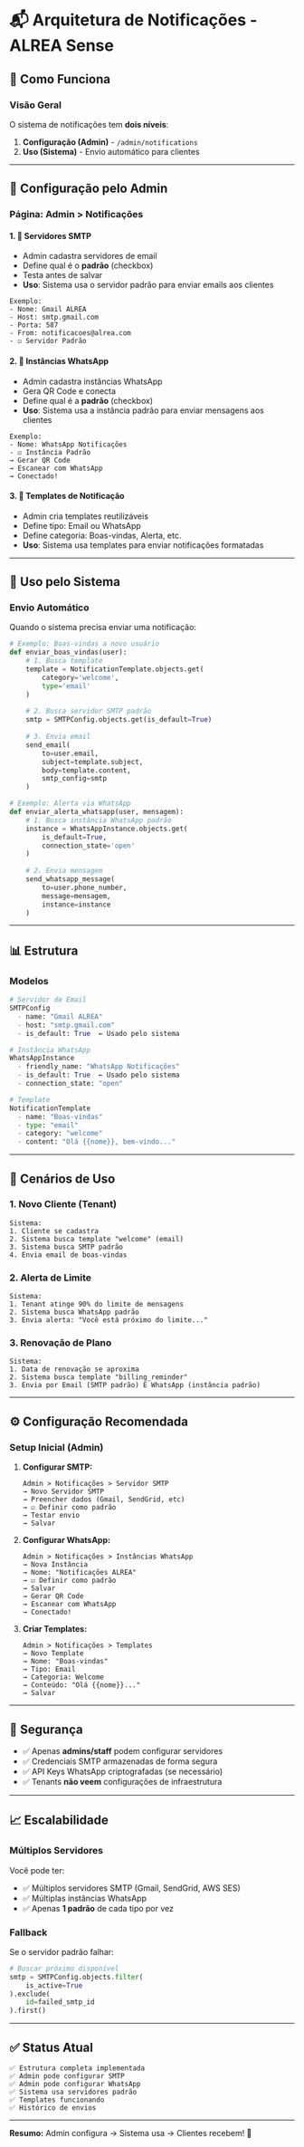 # 📬 Arquitetura de Notificações - ALREA Sense

## 🎯 Como Funciona

### Visão Geral

O sistema de notificações tem **dois níveis**:

1. **Configuração (Admin)** - `/admin/notifications`
2. **Uso (Sistema)** - Envio automático para clientes

---

## 🔧 Configuração pelo Admin

### Página: Admin > Notificações

#### 1. 📧 **Servidores SMTP**
- Admin cadastra servidores de email
- Define qual é o **padrão** (checkbox)
- Testa antes de salvar
- **Uso**: Sistema usa o servidor padrão para enviar emails aos clientes

```
Exemplo:
- Nome: Gmail ALREA
- Host: smtp.gmail.com
- Porta: 587
- From: notificacoes@alrea.com
- ☑️ Servidor Padrão
```

#### 2. 💬 **Instâncias WhatsApp**
- Admin cadastra instâncias WhatsApp
- Gera QR Code e conecta
- Define qual é a **padrão** (checkbox)
- **Uso**: Sistema usa a instância padrão para enviar mensagens aos clientes

```
Exemplo:
- Nome: WhatsApp Notificações
- ☑️ Instância Padrão
→ Gerar QR Code
→ Escanear com WhatsApp
→ Conectado!
```

#### 3. 📝 **Templates de Notificação**
- Admin cria templates reutilizáveis
- Define tipo: Email ou WhatsApp
- Define categoria: Boas-vindas, Alerta, etc.
- **Uso**: Sistema usa templates para enviar notificações formatadas

---

## 🚀 Uso pelo Sistema

### Envio Automático

Quando o sistema precisa enviar uma notificação:

```python
# Exemplo: Boas-vindas a novo usuário
def enviar_boas_vindas(user):
    # 1. Busca template
    template = NotificationTemplate.objects.get(
        category='welcome',
        type='email'
    )
    
    # 2. Busca servidor SMTP padrão
    smtp = SMTPConfig.objects.get(is_default=True)
    
    # 3. Envia email
    send_email(
        to=user.email,
        subject=template.subject,
        body=template.content,
        smtp_config=smtp
    )
```

```python
# Exemplo: Alerta via WhatsApp
def enviar_alerta_whatsapp(user, mensagem):
    # 1. Busca instância WhatsApp padrão
    instance = WhatsAppInstance.objects.get(
        is_default=True,
        connection_state='open'
    )
    
    # 2. Envia mensagem
    send_whatsapp_message(
        to=user.phone_number,
        message=mensagem,
        instance=instance
    )
```

---

## 📊 Estrutura

### Modelos

```python
# Servidor de Email
SMTPConfig
  - name: "Gmail ALREA"
  - host: "smtp.gmail.com"
  - is_default: True  ← Usado pelo sistema

# Instância WhatsApp  
WhatsAppInstance
  - friendly_name: "WhatsApp Notificações"
  - is_default: True  ← Usado pelo sistema
  - connection_state: "open"

# Template
NotificationTemplate
  - name: "Boas-vindas"
  - type: "email"
  - category: "welcome"
  - content: "Olá {{nome}}, bem-vindo..."
```

---

## 🎯 Cenários de Uso

### 1. Novo Cliente (Tenant)
```
Sistema:
1. Cliente se cadastra
2. Sistema busca template "welcome" (email)
3. Sistema busca SMTP padrão
4. Envia email de boas-vindas
```

### 2. Alerta de Limite
```
Sistema:
1. Tenant atinge 90% do limite de mensagens
2. Sistema busca WhatsApp padrão
3. Envia alerta: "Você está próximo do limite..."
```

### 3. Renovação de Plano
```
Sistema:
1. Data de renovação se aproxima
2. Sistema busca template "billing_reminder"
3. Envia por Email (SMTP padrão) E WhatsApp (instância padrão)
```

---

## ⚙️ Configuração Recomendada

### Setup Inicial (Admin)

1. **Configurar SMTP:**
   ```
   Admin > Notificações > Servidor SMTP
   → Novo Servidor SMTP
   → Preencher dados (Gmail, SendGrid, etc)
   → ☑️ Definir como padrão
   → Testar envio
   → Salvar
   ```

2. **Configurar WhatsApp:**
   ```
   Admin > Notificações > Instâncias WhatsApp
   → Nova Instância
   → Nome: "Notificações ALREA"
   → ☑️ Definir como padrão
   → Salvar
   → Gerar QR Code
   → Escanear com WhatsApp
   → Conectado!
   ```

3. **Criar Templates:**
   ```
   Admin > Notificações > Templates
   → Novo Template
   → Nome: "Boas-vindas"
   → Tipo: Email
   → Categoria: Welcome
   → Conteúdo: "Olá {{nome}}..."
   → Salvar
   ```

---

## 🔐 Segurança

- ✅ Apenas **admins/staff** podem configurar servidores
- ✅ Credenciais SMTP armazenadas de forma segura
- ✅ API Keys WhatsApp criptografadas (se necessário)
- ✅ Tenants **não veem** configurações de infraestrutura

---

## 📈 Escalabilidade

### Múltiplos Servidores

Você pode ter:
- ✅ Múltiplos servidores SMTP (Gmail, SendGrid, AWS SES)
- ✅ Múltiplas instâncias WhatsApp
- ✅ Apenas **1 padrão** de cada tipo por vez

### Fallback

Se o servidor padrão falhar:
```python
# Buscar próximo disponível
smtp = SMTPConfig.objects.filter(
    is_active=True
).exclude(
    id=failed_smtp_id
).first()
```

---

## ✅ Status Atual

```
✅ Estrutura completa implementada
✅ Admin pode configurar SMTP
✅ Admin pode configurar WhatsApp
✅ Sistema usa servidores padrão
✅ Templates funcionando
✅ Histórico de envios
```

---

**Resumo:** Admin configura → Sistema usa → Clientes recebem! 🎯


